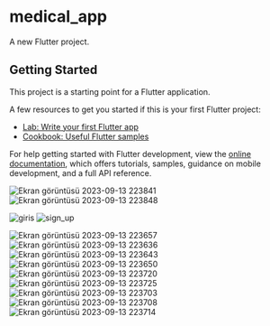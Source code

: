 # medical_app

A new Flutter project.

## Getting Started

This project is a starting point for a Flutter application.

A few resources to get you started if this is your first Flutter project:

- [Lab: Write your first Flutter app](https://docs.flutter.dev/get-started/codelab)
- [Cookbook: Useful Flutter samples](https://docs.flutter.dev/cookbook)

For help getting started with Flutter development, view the
[online documentation](https://docs.flutter.dev/), which offers tutorials,
samples, guidance on mobile development, and a full API reference.

![Ekran görüntüsü 2023-09-13 223841](https://github.com/meryemozlem/medical_app/assets/82104183/f71a5321-9e8f-403a-b310-320ab4fced89)
![Ekran görüntüsü 2023-09-13 223848](https://github.com/meryemozlem/medical_app/assets/82104183/fadbeb5d-35f0-465a-b9c7-7625a8d998ed)

![giris](https://github.com/meryemozlem/medical_app/assets/82104183/08b0edad-ecac-4f31-b4e5-5507add392c1)
![sign_up](https://github.com/meryemozlem/medical_app/assets/82104183/73016d31-b635-4b15-a5ff-c645f953fe1a)


![Ekran görüntüsü 2023-09-13 223657](https://github.com/meryemozlem/medical_app/assets/82104183/9586ba06-9398-425b-a0a1-51c275be683c)
![Ekran görüntüsü 2023-09-13 223636](https://github.com/meryemozlem/medical_app/assets/82104183/596bc95b-a402-42db-af24-0c11e9ba2036)
![Ekran görüntüsü 2023-09-13 223643](https://github.com/meryemozlem/medical_app/assets/82104183/97996844-ca37-4569-b602-52292494f99e)
![Ekran görüntüsü 2023-09-13 223650](https://github.com/meryemozlem/medical_app/assets/82104183/2e769c92-abeb-4eb7-888d-423426c92cee)
![Ekran görüntüsü 2023-09-13 223720](https://github.com/meryemozlem/medical_app/assets/82104183/4af52a05-0ebc-4fab-9c34-d44b5a5129a9)
![Ekran görüntüsü 2023-09-13 223725](https://github.com/meryemozlem/medical_app/assets/82104183/da9e5beb-6a09-466d-b06e-f16cbbc812e7)
![Ekran görüntüsü 2023-09-13 223703](https://github.com/meryemozlem/medical_app/assets/82104183/71ec14f5-a980-4d69-965c-fb7a888b47ed)
![Ekran görüntüsü 2023-09-13 223708](https://github.com/meryemozlem/medical_app/assets/82104183/b2d4059c-a1ae-4b81-9f7e-b2dd68029cc2)
![Ekran görüntüsü 2023-09-13 223714](https://github.com/meryemozlem/medical_app/assets/82104183/fb731d18-2d65-4ced-983d-ec9ba8cc6203)
